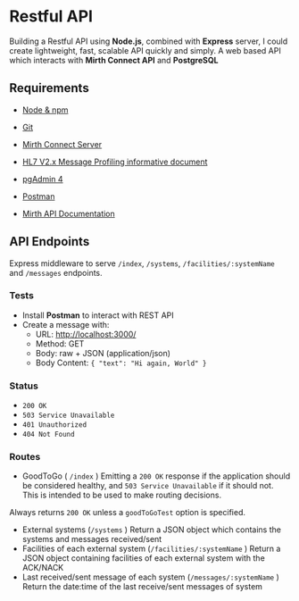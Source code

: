 # Restful API
Building a Restful API using **Node.js**, combined with **Express** server, I could create lightweight, fast, scalable API quickly and simply. 
A web based API which interacts with **Mirth Connect API** and **PostgreSQL**


## Requirements
- [Node & npm](https://nodejs.org/en/)
- [Git](https://www.robinwieruch.de/git-essential-commands)
- [Mirth Connect Server](https://www.nextgen.com/products-and-services/NextGen-Connect-Integration-Engine-Downloads)
- [HL7 V2.x Message Profiling informative document](https://www.hl7.org/implement/standards/product_brief.cfm?product_id=244)
- [pgAdmin 4](https://www.pgadmin.org/download/)
- [Postman](https://www.getpostman.com/)



-  [Mirth API Documentation](https://bridge.nextgen.com/media/3244/NextGen%20Connect%203.7%20User%20Guide.pdf)


## API Endpoints
Express middleware to serve `/index`, `/systems`, `/facilities/:systemName` and `/messages` endpoints.
### Tests

- Install **Postman** to interact with REST API
-   Create a message with:
    -   URL:  [http://localhost:3000/](http://localhost:3000/)
    -   Method: GET
    -   Body: raw + JSON (application/json)
    -   Body Content:  `{ "text": "Hi again, World" }`
    
### Status

- `200 OK`
- `503 Service Unavailable`
- `401 Unauthorized`
- `404 Not Found`

### Routes

- GoodToGo ( `/index` )
Emitting a  `200 OK`  response if the application should be considered healthy, and  `503 Service Unavailable`  if it should not. This is intended to be used to make routing decisions.

Always returns  `200 OK`  unless a  `goodToGoTest`  option is specified.

- External systems (`/systems` )
Return a JSON object which contains the systems and messages received/sent
- Facilities of each external system (`/facilities/:systemName` )
Return a JSON object containing facilities of each external system with the ACK/NACK 
- Last received/sent message of each system  (`/messages/:systemName` )
Return the date:time of the last receive/sent messages of system
